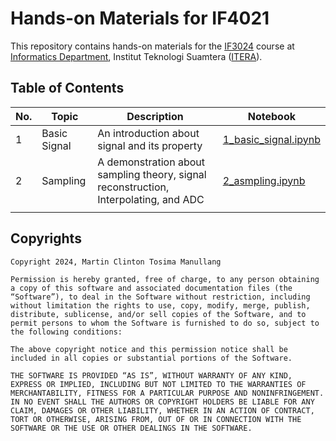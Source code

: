 # Hands-on Materials for IF4021

This repository contains hands-on materials for the [IF3024](https://mctm.web.id/course/if3024) course at [Informatics Department](https://if.itera.ac.id), Institut Teknologi Suamtera ([ITERA](https://itera.ac.id)).


## Table of Contents
| No. | Topic        | Description                                                                          | Notebook                                                                                                         |
| --- | ------------ | ------------------------------------------------------------------------------------ | ---------------------------------------------------------------------------------------------------------------- |
| 1   | Basic Signal | An introduction about signal and its property                                        | [1_basic_signal.ipynb](https://github.com/informatika-itera/if3024-handson/blob/main/1_basic_signal.ipynb) |
| 2   | Sampling     | A demonstration about sampling theory, signal reconstruction, Interpolating, and ADC | [2_asmpling.ipynb](https://github.com/informatika-itera/if3024-handson/blob/main/2_sampling.ipynb)                                                                                              |
|     |              |                                                                                      |                                                                                                                  |




## Copyrights
```
Copyright 2024, Martin Clinton Tosima Manullang

Permission is hereby granted, free of charge, to any person obtaining a copy of this software and associated documentation files (the “Software”), to deal in the Software without restriction, including without limitation the rights to use, copy, modify, merge, publish, distribute, sublicense, and/or sell copies of the Software, and to permit persons to whom the Software is furnished to do so, subject to the following conditions:

The above copyright notice and this permission notice shall be included in all copies or substantial portions of the Software.

THE SOFTWARE IS PROVIDED “AS IS”, WITHOUT WARRANTY OF ANY KIND, EXPRESS OR IMPLIED, INCLUDING BUT NOT LIMITED TO THE WARRANTIES OF MERCHANTABILITY, FITNESS FOR A PARTICULAR PURPOSE AND NONINFRINGEMENT. IN NO EVENT SHALL THE AUTHORS OR COPYRIGHT HOLDERS BE LIABLE FOR ANY CLAIM, DAMAGES OR OTHER LIABILITY, WHETHER IN AN ACTION OF CONTRACT, TORT OR OTHERWISE, ARISING FROM, OUT OF OR IN CONNECTION WITH THE SOFTWARE OR THE USE OR OTHER DEALINGS IN THE SOFTWARE.
```